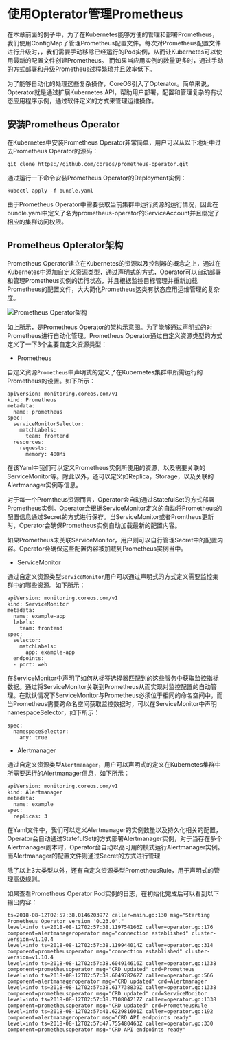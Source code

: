 # 使用Opterator管理Prometheus

在本章前面的例子中，为了在Kubernetes能够方便的管理和部署Prometheus，我们使用ConfigMap了管理Prometheus配置文件。每次对Prometheus配置文件进行升级时，，我们需要手动移除已经运行的Pod实例，从而让Kubernetes可以使用最新的配置文件创建Prometheus。 而如果当应用实例的数量更多时，通过手动的方式部署和升级Prometheus过程繁琐并且效率低下。

为了能够自动化的处理这些复杂操作，CoreOS引入了Opterator。简单来说，Opterator就是通过扩展Kubernetes API，帮助用户部署，配置和管理复杂的有状态应用程序示例，通过软件定义的方式来管理运维操作。

## 安装Prometheus Operator

在Kubernetes中安装Prometheus Operator非常简单，用户可以从以下地址中过去Prometheus Operator的源码：

```
git clone https://github.com/coreos/prometheus-operator.git
```

通过运行一下命令安装Prometheus Operator的Deployment实例：

```
kubectl apply -f bundle.yaml
```

由于Prometheus Operator中需要获取当前集群中运行资源的运行情况，因此在bundle.yaml中定义了名为prometheus-operator的ServiceAccount并且绑定了相应的集群访问权限。

## Prometheus Opterator架构

Prometheus Operator建立在Kubernetes的资源以及控制器的概念之上，通过在Kubernetes中添加自定义资源类型，通过声明式的方式，Operator可以自动部署和管理Prometheus实例的运行状态，并且根据监控目标管理并重新加载Prometheus的配置文件，大大简化Prometheus这类有状态应用运维管理的复杂度。

![Prometheus Operator架构](http://p2n2em8ut.bkt.clouddn.com/prometheus-architecture.png)

如上所示，是Prometheus Operator的架构示意图。为了能够通过声明式的对Prometheus进行自动化管理。Prometheus Operator通过自定义资源类型的方式定义了一下3个主要自定义资源类型：

* Prometheus

自定义资源`Prometheus`中声明式的定义了在Kubernetes集群中所需运行的Prometheus的设置。如下所示：

```
apiVersion: monitoring.coreos.com/v1
kind: Prometheus
metadata:
  name: prometheus
spec:
  serviceMonitorSelector:
    matchLabels:
      team: frontend
  resources:
    requests:
      memory: 400Mi
```

在该Yaml中我们可以定义Prometheus实例所使用的资源，以及需要关联的ServiceMonitor等。除此以外，还可以定义如Replica，Storage，以及关联的Alertmanager实例等信息。

对于每一个Promtheus资源而言，Operator会自动通过StatefulSet的方式部署Prometheus实例。Operator会根据ServiceMonitor定义的自动将Prometheus的配置信息通过Secret的方式进行保存。当ServiceMonitor或者Promtheus更新时，Operator会确保Prometheus实例自动加载最新的配置内容。

如果Prometheus未关联ServiceMonitor，用户则可以自行管理Secret中的配置内容。Operator会确保这些配置内容被加载到Prometheus实例当中。

* ServiceMonitor

通过自定义资源类型`ServiceMonitor`用户可以通过声明式的方式定义需要监控集群中的哪些资源。如下所示：

```
apiVersion: monitoring.coreos.com/v1
kind: ServiceMonitor
metadata:
  name: example-app
  labels:
    team: frontend
spec:
  selector:
    matchLabels:
      app: example-app
  endpoints:
  - port: web
```

在ServiceMonitor中声明了如何从标签选择器匹配到的这些服务中获取监控指标数据。通过将ServiceMonitor关联到Prometheus从而实现对监控配置的自动管理。在默认情况下ServiceMonitor与Prometheus必须位于相同的命名空间中，而当Prometheus需要跨命名空间获取监控数据时，可以在ServiceMonitor中声明namespaceSelector，如下所示：

```
spec:
  namespaceSelector:
    any: true
```

* Alertmanager

通过自定义资源类型`Alertmanager`，用户可以声明式的定义在Kubernetes集群中所需要运行的Alertmanager信息，如下所示：

```
apiVersion: monitoring.coreos.com/v1
kind: Alertmanager
metadata:
  name: example
spec:
  replicas: 3
```

在Yaml文件中，我们可以定义Alertmanager的实例数量以及持久化相关的配置，Operator会自动通过StatefulSet的方式部署Alertmanager实例，对于当存在多个Alertmanager副本时，Operator会自动以高可用的模式运行Alertmanager实例。而Alertmanager的配置文件则通过Secret的方式进行管理

除了以上3大类型以外，还有自定义资源类型PrometheusRule，用于声明式的管理高级规则。

如果查看Prometheus Operator Pod实例的日志，在初始化完成后可以看到以下输出内容：

```
ts=2018-08-12T02:57:38.014620397Z caller=main.go:130 msg="Starting Prometheus Operator version '0.23.0'."
level=info ts=2018-08-12T02:57:38.119754166Z caller=operator.go:176 component=alertmanageroperator msg="connection established" cluster-version=v1.10.4
level=info ts=2018-08-12T02:57:38.119944014Z caller=operator.go:314 component=prometheusoperator msg="connection established" cluster-version=v1.10.4
level=info ts=2018-08-12T02:57:38.604914616Z caller=operator.go:1338 component=prometheusoperator msg="CRD updated" crd=Prometheus
level=info ts=2018-08-12T02:57:38.604978262Z caller=operator.go:566 component=alertmanageroperator msg="CRD updated" crd=Alertmanager
level=info ts=2018-08-12T02:57:38.617738839Z caller=operator.go:1338 component=prometheusoperator msg="CRD updated" crd=ServiceMonitor
level=info ts=2018-08-12T02:57:38.710804217Z caller=operator.go:1338 component=prometheusoperator msg="CRD updated" crd=PrometheusRule
level=info ts=2018-08-12T02:57:41.622981601Z caller=operator.go:192 component=alertmanageroperator msg="CRD API endpoints ready"
level=info ts=2018-08-12T02:57:47.755480463Z caller=operator.go:330 component=prometheusoperator msg="CRD API endpoints ready"
```
